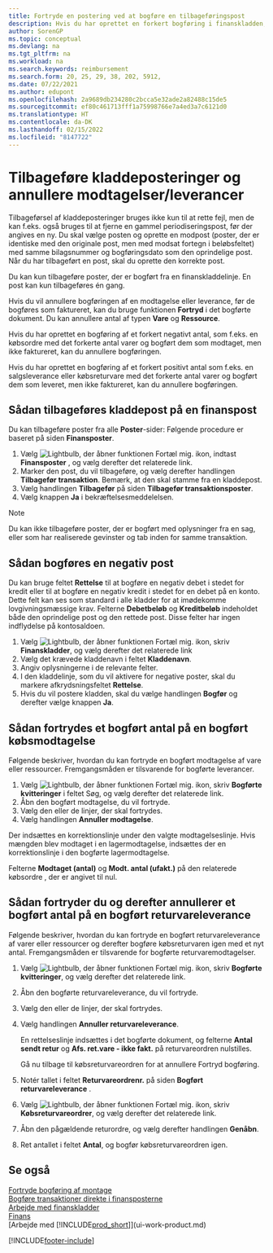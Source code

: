 ```yaml
---
title: Fortryde en postering ved at bogføre en tilbageføringspost
description: Hvis du har oprettet en forkert bogføring i finanskladden, kan du bruge funktionen Tilbagefør transaktion til at fortryde bogføringen med et korrekt revisionsspor.
author: SorenGP
ms.topic: conceptual
ms.devlang: na
ms.tgt_pltfrm: na
ms.workload: na
ms.search.keywords: reimbursement
ms.search.form: 20, 25, 29, 38, 202, 5912,
ms.date: 07/22/2021
ms.author: edupont
ms.openlocfilehash: 2a9689db234280c2bcca5e32ade2a82488c15de5
ms.sourcegitcommit: ef80c461713fff1a75998766e7a4ed3a7c6121d0
ms.translationtype: HT
ms.contentlocale: da-DK
ms.lasthandoff: 02/15/2022
ms.locfileid: "8147722"
---
```

# <a name="reverse-journal-postings-and-undo-receiptsshipments"></a>Tilbageføre kladdeposteringer og annullere modtagelser/leverancer

Tilbageførsel af kladdeposteringer bruges ikke kun til at rette fejl, men de kan f.eks. også bruges til at fjerne en gammel periodiseringspost, før der angives en ny. Du skal vælge posten og oprette en modpost (poster, der er identiske med den originale post, men med modsat fortegn i beløbsfeltet) med samme bilagsnummer og bogføringsdato som den oprindelige post. Når du har tilbageført en post, skal du oprette den korrekte post.

Du kan kun tilbageføre poster, der er bogført fra en finanskladdelinje. En post kan kun tilbageføres én gang.

Hvis du vil annullere bogføringen af en modtagelse eller leverance, før de bogføres som faktureret, kan du bruge funktionen **Fortryd** i det bogførte dokument. Du kan annullere antal af typen **Vare** og **Ressource**.

Hvis du har oprettet en bogføring af et forkert negativt antal, som f.eks. en købsordre med det forkerte antal varer og bogført dem som modtaget, men ikke faktureret, kan du annullere bogføringen.

Hvis du har oprettet en bogføring af et forkert positivt antal som f.eks. en salgsleverance eller købsreturvare med det forkerte antal varer og bogført dem som leveret, men ikke faktureret, kan du annullere bogføringen.   

## <a name="to-reverse-the-journal-posting-of-a-general-ledger-entry"></a>Sådan tilbageføres kladdepost på en finanspost
Du kan tilbageføre poster fra alle **Poster**-sider: Følgende procedure er baseret på siden **Finansposter**.
1. Vælg ![Lightbulb, der åbner funktionen Fortæl mig.](media/ui-search/search_small.png "Fortæl mig, hvad du vil foretage dig") ikon, indtast **Finansposter** , og vælg derefter det relaterede link.
2. Marker den post, du vil tilbageføre, og vælg derefter handlingen **Tilbagefør transaktion**. Bemærk, at den skal stamme fra en kladdepost.
3. Vælg handlingen **Tilbagefør** på siden **Tilbagefør transaktionsposter**.
4. Vælg knappen **Ja** i bekræftelsesmeddelelsen.

> [!NOTE]
> Du kan ikke tilbageføre poster, der er bogført med oplysninger fra en sag, eller som har realiserede gevinster og tab inden for samme transaktion.

## <a name="to-post-a-negative-entry"></a>Sådan bogføres en negativ post  
Du kan bruge feltet **Rettelse** til at bogføre en negativ debet i stedet for kredit eller til at bogføre en negativ kredit i stedet for en debet på en konto. Dette felt kan ses som standard i alle kladder for at imødekomme lovgivningsmæssige krav. Felterne **Debetbeløb** og **Kreditbeløb** indeholdet både den oprindelige post og den rettede post. Disse felter har ingen indflydelse på kontosaldoen.  

1.  Vælg ![Lightbulb, der åbner funktionen Fortæl mig.](media/ui-search/search_small.png "Fortæl mig, hvad du vil foretage dig") ikon, skriv **Finanskladder**, og vælg derefter det relaterede link  
2.  Vælg det krævede kladdenavn i feltet **Kladdenavn**.  
3.  Angiv oplysningerne i de relevante felter.  
4.  I den kladdelinje, som du vil aktivere for negative poster, skal du markere afkrydsningsfeltet **Rettelse**.  
5.  Hvis du vil postere kladden, skal du vælge handlingen **Bogfør** og derefter vælge knappen **Ja**.

## <a name="to-undo-a-quantity-posting-on-a-posted-purchase-receipt"></a>Sådan fortrydes et bogført antal på en bogført købsmodtagelse  
Følgende beskriver, hvordan du kan fortryde en bogført modtagelse af vare eller ressourcer. Fremgangsmåden er tilsvarende for bogførte leverancer.

1.  Vælg ![Lightbulb, der åbner funktionen Fortæl mig.](media/ui-search/search_small.png "Fortæl mig, hvad du vil foretage dig") ikon, skriv **Bogførte kvitteringer** i feltet Søg, og vælg derefter det relaterede link.  
2.  Åbn den bogført modtagelse, du vil fortryde.  
3.  Vælg den eller de linjer, der skal fortrydes.  
4.  Vælg handlingen **Annuller modtagelse**.

Der indsættes en korrektionslinje under den valgte modtagelseslinje. Hvis mængden blev modtaget i en lagermodtagelse, indsættes der en korrektionslinje i den bogførte lagermodtagelse.  

Felterne **Modtaget (antal)** og **Modt. antal (ufakt.)** på den relaterede købsordre , der er angivet til nul.

## <a name="to-undo-and-then-redo-a-quantity-posting-on-a-posted-return-shipment"></a>Sådan fortryder du og derefter annullerer et bogført antal på en bogført returvareleverance
Følgende beskriver, hvordan du kan fortryde en bogført returvareleverance af varer eller ressourcer og derefter bogføre købsreturvaren igen med et nyt antal. Fremgangsmåden er tilsvarende for bogførte returvaremodtagelser.

1.  Vælg ![Lightbulb, der åbner funktionen Fortæl mig.](media/ui-search/search_small.png "Fortæl mig, hvad du vil foretage dig") ikon, skriv **Bogførte kvitteringer**, og vælg derefter det relaterede link.  
2.  Åbn den bogførte returvareleverance, du vil fortryde.
3. Vælg den eller de linjer, der skal fortrydes.  

4.  Vælg handlingen **Annuller returvareleverance**.  

    En rettelseslinje indsættes i det bogførte dokument, og felterne **Antal sendt retur** og **Afs. ret.vare - ikke fakt.** på returvareordren nulstilles.  

    Gå nu tilbage til købsreturvareordren for at annullere Fortryd bogføring.  

5.  Notér tallet i feltet **Returvareordrenr.** på siden **Bogført returvareleverance** .  
6.  Vælg ![Lightbulb, der åbner funktionen Fortæl mig.](media/ui-search/search_small.png "Fortæl mig, hvad du vil foretage dig") ikon, skriv **Købsreturvareordrer**, og vælg derefter det relaterede link.  
7.  Åbn den pågældende returordre, og vælg derefter handlingen **Genåbn**.  
8.  Ret antallet i feltet **Antal**, og bogfør købsreturvareordren igen.  

## <a name="see-also"></a>Se også

[Fortryde bogføring af montage](assembly-how-to-undo-assembly-posting.md)  
[Bogføre transaktioner direkte i finansposterne](finance-how-post-transactions-directly.md)  
[Arbejde med finanskladder](ui-work-general-journals.md)  
[Finans](finance.md)  
[Arbejde med [!INCLUDE[prod_short](includes/prod_short.md)]](ui-work-product.md)  


[!INCLUDE[footer-include](includes/footer-banner.md)]